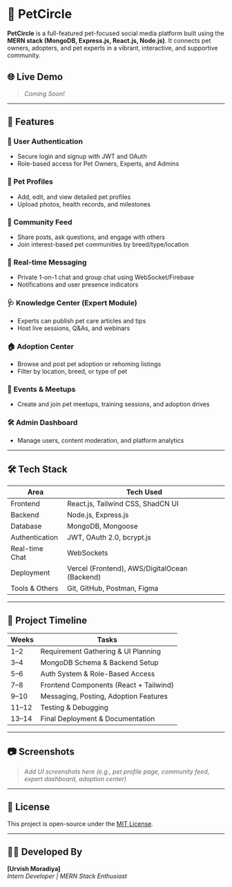 
# 🐾 PetCircle

**PetCircle** is a full-featured pet-focused social media platform built using the **MERN stack (MongoDB, Express.js, React.js, Node.js)**. It connects pet owners, adopters, and pet experts in a vibrant, interactive, and supportive community.

## 🌐 Live Demo
> _Coming Soon!_

---

## 📌 Features

### 🔐 User Authentication
- Secure login and signup with JWT and OAuth
- Role-based access for Pet Owners, Experts, and Admins

### 🐶 Pet Profiles
- Add, edit, and view detailed pet profiles
- Upload photos, health records, and milestones

### 📢 Community Feed
- Share posts, ask questions, and engage with others
- Join interest-based pet communities by breed/type/location

### 💬 Real-time Messaging
- Private 1-on-1 chat and group chat using WebSocket/Firebase
- Notifications and user presence indicators

### 🩺 Knowledge Center (Expert Module)
- Experts can publish pet care articles and tips
- Host live sessions, Q&As, and webinars

### 🏠 Adoption Center
- Browse and post pet adoption or rehoming listings
- Filter by location, breed, or type of pet

### 📆 Events & Meetups
- Create and join pet meetups, training sessions, and adoption drives

### 🛠️ Admin Dashboard
- Manage users, content moderation, and platform analytics

---

## 🛠️ Tech Stack

| Area              | Tech Used                            |
|-------------------|--------------------------------------|
| Frontend          | React.js, Tailwind CSS, ShadCN UI    |
| Backend           | Node.js, Express.js                  |
| Database          | MongoDB, Mongoose                    |
| Authentication    | JWT, OAuth 2.0, bcrypt.js            |
| Real-time Chat    | WebSockets                           |
| Deployment        | Vercel (Frontend), AWS/DigitalOcean (Backend) |
| Tools & Others    | Git, GitHub, Postman, Figma          |

---

## 📅 Project Timeline

| Weeks | Tasks |
|-------|-------|
| 1–2 | Requirement Gathering & UI Planning |
| 3–4 | MongoDB Schema & Backend Setup |
| 5–6 | Auth System & Role-Based Access |
| 7–8 | Frontend Components (React + Tailwind) |
| 9–10 | Messaging, Posting, Adoption Features |
| 11–12 | Testing & Debugging |
| 13–14 | Final Deployment & Documentation |

---

## 📷 Screenshots

> _Add UI screenshots here (e.g., pet profile page, community feed, expert dashboard, adoption center)_

---


## 📄 License

This project is open-source under the [MIT License](LICENSE).

---

## 👨‍💻 Developed By

**[Urvish Moradiya]**  
_Intern Developer | MERN Stack Enthusiast_
